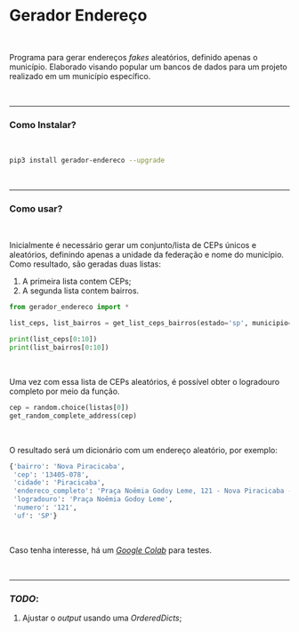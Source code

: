 # Gerador Endereço

<br>

Programa para gerar endereços *fakes* aleatórios, definido apenas o município. Elaborado visando popular um bancos de dados para um projeto realizado em um município específico.

<br>

----

### Como Instalar?

<br>

```bash
pip3 install gerador-endereco --upgrade
```

<br>

----

### Como usar?

<br>

Inicialmente é necessário gerar um conjunto/lista de CEPs únicos e aleatórios, definindo apenas a unidade da federação e nome do município. Como resultado, são geradas duas listas:

1. A primeira lista contem CEPs;
2. A segunda lista contem bairros.

```python
from gerador_endereco import *

list_ceps, list_bairros = get_list_ceps_bairros(estado='sp', municipio='piracicaba')

print(list_ceps[0:10])
print(list_bairros[0:10])
```

<br>

Uma vez com essa lista de CEPs aleatórios, é possível obter o logradouro completo por meio da função.

```python
cep = random.choice(listas[0])
get_random_complete_address(cep)
```

<br>

O resultado será um dicionário com um endereço aleatório, por exemplo:

```python
{'bairro': 'Nova Piracicaba',
 'cep': '13405-078',
 'cidade': 'Piracicaba',
 'endereco_completo': 'Praça Noêmia Godoy Leme, 121 - Nova Piracicaba - Piracicaba, SP - CEP: 13405-078',
 'logradouro': 'Praça Noêmia Godoy Leme',
 'numero': '121',
 'uf': 'SP'}
```

<br>

Caso tenha interesse, há um [*Google Colab*](https://colab.research.google.com/drive/1fljRarvBgD9Lm3k3PO23a6m_E8Zd5kFL?usp=sharing) para testes.

<br>

-----

### *TODO*:

1. Ajustar o *output* usando uma *OrderedDicts*;
